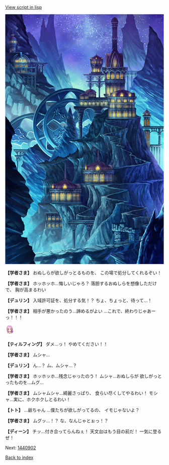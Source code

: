 [View script in lisp](../scripts/1440702.txt)

![004_observatory.png](../images/backgrounds/004_observatory.png)

**【学者さま】**
おぬしらが欲しがっとるものを、
この場で処分してくれるぞい！

**【学者さま】**
ホッホッホ…悔しいじゃろ？
落胆するおぬしらを想像しただけで、
胸が高まるわい

**【デュリン】**
入域許可証を、処分する気！？
ちょ、ちょっと、待って…！

**【学者さま】**
相手が悪かったのう…諦めるがよい
…これで、終わりじゃあーっ！！！

<img src="../images/units/101411.png" alt="101411.png" height="34"/>

**【ティルフィング】**
ダメ…っ！
やめてください！！

**【学者さま】**
ムシャ…

**【デュリン】**
ん…？
ム、ムシャ…？

**【学者さま】**
ホッホッホ…残念じゃったのう！
ムシャ…おぬしらが
欲しがっとったものを…ムグ…

**【学者さま】**
ムシャムシャ…綺麗さっぱり、
食らい尽くしてやるわい！
モシャ…実に、ホクホクしとるわい！

**【トト】**
…爺ちゃん
…僕たちが欲しがってるの、
イモじゃないよ？

**【学者さま】**
ムグッ…！？
な、なんじゃとぉっ！？

**【ディーン】**
チッ…付き合ってらんねぇ！
天文台はもう目の前だ！
一気に登るぜ！

Next: [1440902](1440902.md)

[Back to index](index.md)
